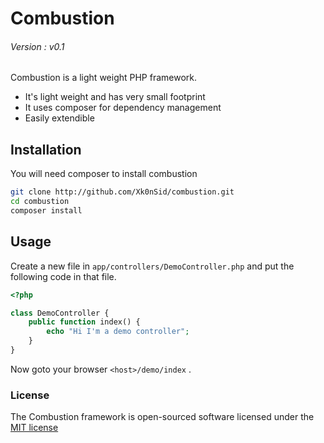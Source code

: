 Combustion
=========
###### Version : v0.1

Combustion is a light weight PHP framework.

  - It's light weight and has very small footprint
  - It uses composer for dependency management
  - Easily extendible

Installation
--------------

You will need composer to install combustion

```sh
git clone http://github.com/Xk0nSid/combustion.git
cd combustion
composer install
```

Usage
------
Create a new file in `app/controllers/DemoController.php` and put the following code in that file.
```php
<?php

class DemoController {
    public function index() {
        echo "Hi I'm a demo controller";
    }
}
```
Now goto your browser `<host>/demo/index` .

### License

The Combustion framework is open-sourced software licensed under the [MIT license](http://opensource.org/licenses/MIT)
